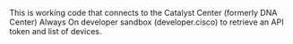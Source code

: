 This is working code that connects to the Catalyst Center (formerly DNA Center) Always On developer 
sandbox (developer.cisco) to retrieve an API token and list of devices.